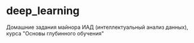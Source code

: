 # deep_learning
Домашние задания майнора ИАД (интеллектуальный анализ данных), курса "Основы глубинного обучения"
